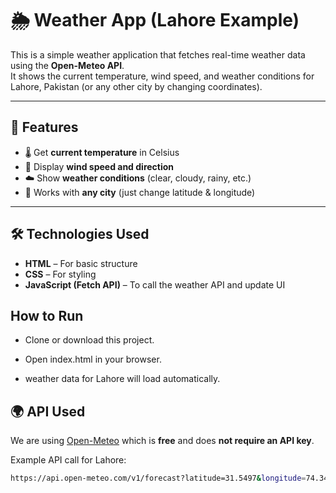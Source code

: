 # 🌦️ Weather App (Lahore Example)

This is a simple weather application that fetches real-time weather data using the **Open-Meteo API**.  
It shows the current temperature, wind speed, and weather conditions for Lahore, Pakistan (or any other city by changing coordinates).

---

## 🚀 Features
- 🌡️ Get **current temperature** in Celsius
- 💨 Display **wind speed and direction**
- ☁️ Show **weather conditions** (clear, cloudy, rainy, etc.)
- 📍 Works with **any city** (just change latitude & longitude)

---

## 🛠️ Technologies Used
- **HTML** – For basic structure  
- **CSS** – For styling  
- **JavaScript (Fetch API)** – To call the weather API and update UI  

## How to Run

- Clone or download this project.

- Open index.html in your browser.

- weather data for Lahore will load automatically.

## 🌍 API Used
We are using [Open-Meteo](https://open-meteo.com/) which is **free** and does **not require an API key**.

Example API call for Lahore:
```bash
https://api.open-meteo.com/v1/forecast?latitude=31.5497&longitude=74.3436&current_weather=true
